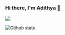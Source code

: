 ### Hi there, I'm Adithya 👋

![](https://media.giphy.com/media/JIX9t2j0ZTN9S/giphy.gif)

![Github stats](https://github-readme-stats.vercel.app/api?username=adithyasunil26&show_icons=true&count_private=true&theme=algolia)
